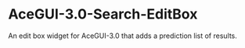 # AceGUI-3.0-Search-EditBox
An edit box widget for AceGUI-3.0 that adds a prediction list of results.
